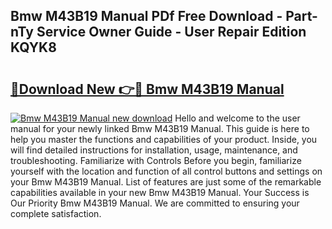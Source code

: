 ## Bmw M43B19 Manual PDf Free Download - Part-nTy Service Owner Guide - User Repair Edition KQYK8

# <h2><a href="http://bc77950.oget.top/?id=Bmw+M43B19+Manual">🔗Download New 👉🔴 Bmw M43B19 Manual</a></h2>

[![Bmw M43B19 Manual new download](https://i.imgur.com/5g1atiW.png)](http://bc77950.oget.top/?id=Bmw+M43B19+Manual)
Hello and welcome to the user manual for your newly linked Bmw M43B19 Manual. This guide is here to help you master the functions and capabilities of your product. Inside, you will find detailed instructions for installation, usage, maintenance, and troubleshooting. Familiarize with Controls Before you begin, familiarize yourself with the location and function of all control buttons and settings on your Bmw M43B19 Manual. List of features are just some of the remarkable capabilities available in your new Bmw M43B19 Manual. Your Success is Our Priority Bmw M43B19 Manual. We are committed to ensuring your complete satisfaction.
